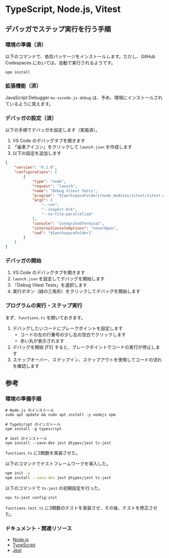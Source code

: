 # TypeScript, Node.js, Vitest

## デバッガでステップ実行を行う手順

### 環境の準備（済）

以下のコマンドで、依存パッケージをインストールします。ただし、GitHub Codespaces においては、自動で実行されるようです。

```shell
npm install
```

### 拡張機能（済）

JavaScript Debugger `ms-vscode.js-debug`
は、予め、環境にインストールされているように見えます。

### デバッガの設定（済）

以下の手順でデバッガを設定します（実施済）。

1. VS Code のデバッグタブを開きます
2. 「歯車アイコン」をクリックして `launch.json` を作成します
3. 以下の設定を追加します

```json
{
    "version": "0.2.0",
    "configurations": [
        {
            "type": "node",
            "request": "launch",
            "name": "Debug Vitest Tests",
            "program": "${workspaceFolder}/node_modules/vitest/vitest.mjs",
            "args": [
                "--run",
                "--inspect-brk",
                "--no-file-parallelism"
            ],
            "console": "integratedTerminal",
            "internalConsoleOptions": "neverOpen",
            "cwd": "${workspaceFolder}"
        }
    ]
}
```

### デバッガの開始

1. VS Code のデバッグタブを開きます
2. `launch.json` を設定してデバッグを開始します
3. 「Debug Vitest Tests」を選択します
4. 実行ボタン（緑の三角形）をクリックしてデバッグを開始します

### プログラムの実行・ステップ実行

まず、`functions.ts` を開いておきます。

1. デバッグしたいコードにブレークポイントを設定します
    - コードの左の行番号の少し左の空白でクリックします
    - 赤い丸が表示されます
2. デバッグを開始 [F5] すると、ブレークポイントでコードの実行が停止します
3. ステップオーバー、ステップイン、ステップアウトを使用してコードの流れを確認します

## 参考

### 環境の準備手順

```shell
# Node.js のインストール
sudo apt update && sudo apt install -y nodejs npm

# TypeScript のインストール
npm install -g typescript

# Jest のインストール
npm install --save-dev jest @types/jest ts-jest
```

`functions.ts` に3関数を実装させた。

以下のコマンドでテストフレームワークを導入した。

```bash
npm init -y
npm install --save-dev jest @types/jest ts-jest
```

以下のコマンドで `ts-jest` の初期設定を行った。

```bash
npx ts-jest config:init
```

`functions.test.ts` に3関数のテストを実装させ、その後、テストを修正させた。

### ドキュメント・関連リソース

- [Node.js](https://nodejs.org/)
- [TypeScript](https://www.typescriptlang.org/)
- [Jest](https://jestjs.io/)